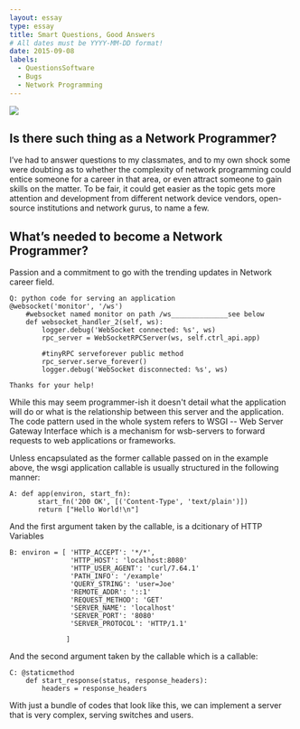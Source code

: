 ```yaml
---
layout: essay
type: essay
title: Smart Questions, Good Answers
# All dates must be YYYY-MM-DD format!
date: 2015-09-08
labels:
  - QuestionsSoftware
  - Bugs
  - Network Programming
---
```


<img class="ui medium left floated image" src="https://drive.google.com/file/d/1ryoS28AcQpses5ysgB8ybf9d5ErPOsTy/view?usp=sharing">

## Is there such thing as a Network Programmer?

I’ve had to answer questions to my classmates, and to my own shock some were doubting as to whether the complexity of network programming could entice someone for a career in that area, or even attract someone to gain skills on the matter. To be fair, it could get easier as the topic gets more attention and development from different network device vendors, open-source institutions and network gurus, to name a few.

## What’s needed to become a Network Programmer?

Passion and a commitment to go with the trending updates in Network career field.
```
Q: python code for serving an application
@websocket('monitor', '/ws')
    #websocket named monitor on path /ws______________see below
    def websocket_handler_2(self, ws):
        logger.debug('WebSocket connected: %s', ws)
        rpc_server = WebSocketRPCServer(ws, self.ctrl_api.app)
        
        #tinyRPC serveforever public method
        rpc_server.serve_forever()
        logger.debug('WebSocket disconnected: %s', ws)

Thanks for your help!
```

While this may seem programmer-ish it doesn't detail what the application will do or what is the relationship between this server and the application.
The code pattern used in the whole system refers to WSGI -- Web Server Gateway Interface which is a mechanism  for wsb-servers to forward requests to web applications or frameworks.

Unless encapsulated as the former callable passed on in the example above, the wsgi application callable is usually structured in the following manner:

```
A: def app(environ, start_fn):
       start_fn('200 OK', [('Content-Type', 'text/plain')])
       return ["Hello World!\n"]

```
And the first argument taken by the callable, is a dcitionary of HTTP Variables
```
B: environ = [ 'HTTP_ACCEPT': '*/*',
               'HTTP_HOST': 'localhost:8080'
               'HTTP_USER_AGENT': 'curl/7.64.1'
               'PATH_INFO': '/example'
               'QUERY_STRING': 'user=Joe'
               'REMOTE_ADDR': '::1'
               'REQUEST_METHOD': 'GET'
               'SERVER_NAME': 'localhost'
               'SERVER_PORT': '8080'
               'SERVER_PROTOCOL': 'HTTP/1.1'
                
              ]

```
And the second argument taken by the callable which is a callable:

```
C: @staticmethod
    def start_response(status, response_headers):
        headers = response_headers

```
With just a bundle of codes that look like this, we can implement a server that is very complex, serving switches and users.

